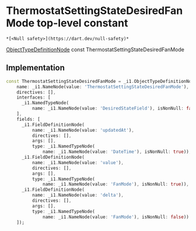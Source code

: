 


# ThermostatSettingStateDesiredFanMode top-level constant






    *[<Null safety>](https://dart.dev/null-safety)*


[ObjectTypeDefinitionNode](https://pub.dev/documentation/gql/0.13.0/ast/ObjectTypeDefinitionNode-class.html) const ThermostatSettingStateDesiredFanMode
  







## Implementation

```dart
const ThermostatSettingStateDesiredFanMode = _i1.ObjectTypeDefinitionNode(
    name: _i1.NameNode(value: 'ThermostatSettingStateDesiredFanMode'),
    directives: [],
    interfaces: [
      _i1.NamedTypeNode(
          name: _i1.NameNode(value: 'DesiredStateField'), isNonNull: false)
    ],
    fields: [
      _i1.FieldDefinitionNode(
          name: _i1.NameNode(value: 'updatedAt'),
          directives: [],
          args: [],
          type: _i1.NamedTypeNode(
              name: _i1.NameNode(value: 'DateTime'), isNonNull: true)),
      _i1.FieldDefinitionNode(
          name: _i1.NameNode(value: 'value'),
          directives: [],
          args: [],
          type: _i1.NamedTypeNode(
              name: _i1.NameNode(value: 'FanMode'), isNonNull: true)),
      _i1.FieldDefinitionNode(
          name: _i1.NameNode(value: 'delta'),
          directives: [],
          args: [],
          type: _i1.NamedTypeNode(
              name: _i1.NameNode(value: 'FanMode'), isNonNull: false))
    ]);
```








